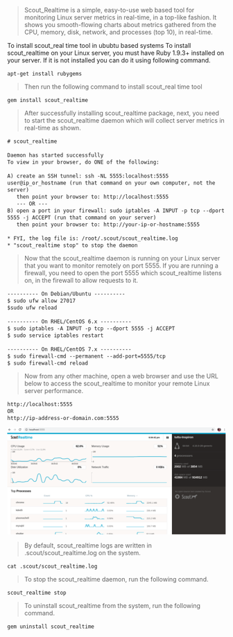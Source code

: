 > Scout_Realtime is a simple, easy-to-use web based tool for monitoring Linux server metrics in real-time, in a top-like fashion. It shows you smooth-flowing charts about metrics gathered from the CPU, memory, disk, network, and processes (top 10), in real-time.

To install scout_real time tool in ububtu based systems
To install scout_realtime on your Linux server, you must have Ruby 1.9.3+ installed on your server. If it is not installed you can do it using following command.
```
apt-get install rubygems
```

> Then run the following command to install scout_real time tool
```
gem install scout_realtime
```
> After successfully installing scout_realtime package, next, you need to start the scout_realtime daemon which will collect server metrics in real-time as shown.
```
# scout_realtime 

Daemon has started successfully
To view in your browser, do ONE of the following:

A) create an SSH tunnel: ssh -NL 5555:localhost:5555 user@ip_or_hostname (run that command on your own computer, not the server)
   then point your browser to: http://localhost:5555
   --- OR ---
B) open a port in your firewall: sudo iptables -A INPUT -p tcp --dport 5555 -j ACCEPT (run that command on your server)
   then point your browser to: http://your-ip-or-hostname:5555

* FYI, the log file is: /root/.scout/scout_realtime.log
* "scout_realtime stop" to stop the daemon
```

> Now that the scout_realtime daemon is running on your Linux server that you want to monitor remotely on port 5555. If you are running a firewall, you need to open the port 5555 which scout_realtime listens on, in the firewall to allow requests to it.

```
---------- On Debian/Ubuntu ----------
$ sudo ufw allow 27017  
$sudo ufw reload 

---------- On RHEL/CentOS 6.x ----------
$ sudo iptables -A INPUT -p tcp --dport 5555 -j ACCEPT    
$ sudo service iptables restart

---------- On RHEL/CentOS 7.x ----------
$ sudo firewall-cmd --permanent --add-port=5555/tcp       
$ sudo firewall-cmd reload 
```

>  Now from any other machine, open a web browser and use the URL below to access the scout_realtime to monitor your remote Linux server performance.
```
http://localhost:5555 
OR
http://ip-address-or-domain.com:5555 
```

![scout_realtime status](shutter1.png)
 
> By default, scout_realtime logs are written in .scout/scout_realtime.log on the system.

```
cat .scout/scout_realtime.log
```

> To stop the scout_realtime daemon, run the following command.

```
scout_realtime stop
```
> To uninstall scout_realtime from the system, run the following command.

```
gem uninstall scout_realtime
```
